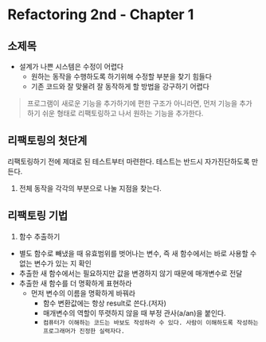 # Refactoring 2nd - Chapter 1

## 소제목
- 설계가 나쁜 시스템은 수정이 어렵다
  - 원하는 동작을 수행하도록 하기위해 수정할 부분을 찾기 힘들다
  - 기존 코드와 잘 맞물려 잘 동작하게 할 방법을 강구하기 어렵다

> 프로그램이 새로운 기능을 추가하기에 편한 구조가 아니라면, 
> 먼저 기능을 추가 하기 쉬운 형태로 리팩토링하고 나서 원하는 기능을 추가한다.

## 리팩토링의 첫단계 
리팩토링하기 전에 제대로 된 테스트부터 마련한다.
테스트는 반드시 자가진단하도록 만든다.

1. 전체 동작을 각각의 부분으로 나눌 지점을 찾는다.


## 리팩토링 기법
1. 함수 추출하기 
  - 별도 함수로 빼냈을 때 유효범위를 벗어나는 변수, 즉 새 함수에서는 바로 사용할 수 없는 변수가 있는 지 확인
  - 추출한 새 함수에서는 필요하지만 값을 변경하지 않기 때문에 매개변수로 전달
  - 추출한 새 함수를 더 명확하게 표현하라 
    - 먼저 변수의 이름을 명확하게 바꿔라 
      - 함수 변환값에는 항상 result로 쓴다.(저자)
      - 매개변수의 역할이 뚜렷하지 않을 때 부정 관사(a/an)을 붙인다.
      - ``컴퓨터가 이해하는 코드는 바보도 작성하라 수 있다. 사람이 이해하도록 작성하는 프로그래머가 진정한 실력자다.``
  ```` 
